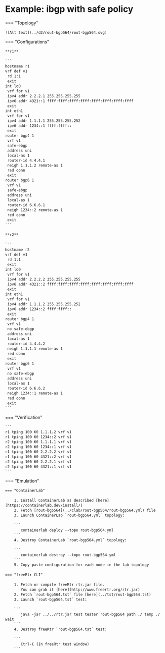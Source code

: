 # Example: ibgp with safe policy

=== "Topology"

    ![Alt text](../d2/rout-bgp564/rout-bgp564.svg)

=== "Configurations"

    **r1**

    ```
    hostname r1
    vrf def v1
     rd 1:1
     exit
    int lo0
     vrf for v1
     ipv4 addr 2.2.2.1 255.255.255.255
     ipv6 addr 4321::1 ffff:ffff:ffff:ffff:ffff:ffff:ffff:ffff
     exit
    int eth1
     vrf for v1
     ipv4 addr 1.1.1.1 255.255.255.252
     ipv6 addr 1234::1 ffff:ffff::
     exit
    router bgp4 1
     vrf v1
     safe-ebgp
     address uni
     local-as 1
     router-id 4.4.4.1
     neigh 1.1.1.2 remote-as 1
     red conn
     exit
    router bgp6 1
     vrf v1
     safe-ebgp
     address uni
     local-as 1
     router-id 6.6.6.1
     neigh 1234::2 remote-as 1
     red conn
     exit
    ```

    **r2**

    ```
    hostname r2
    vrf def v1
     rd 1:1
     exit
    int lo0
     vrf for v1
     ipv4 addr 2.2.2.2 255.255.255.255
     ipv6 addr 4321::2 ffff:ffff:ffff:ffff:ffff:ffff:ffff:ffff
     exit
    int eth1
     vrf for v1
     ipv4 addr 1.1.1.2 255.255.255.252
     ipv6 addr 1234::2 ffff:ffff::
     exit
    router bgp4 1
     vrf v1
     no safe-ebgp
     address uni
     local-as 1
     router-id 4.4.4.2
     neigh 1.1.1.1 remote-as 1
     red conn
     exit
    router bgp6 1
     vrf v1
     no safe-ebgp
     address uni
     local-as 1
     router-id 6.6.6.2
     neigh 1234::1 remote-as 1
     red conn
     exit
    ```

=== "Verification"

    ```
    r1 tping 100 60 1.1.1.2 vrf v1
    r1 tping 100 60 1234::2 vrf v1
    r2 tping 100 60 1.1.1.1 vrf v1
    r2 tping 100 60 1234::1 vrf v1
    r1 tping 100 60 2.2.2.2 vrf v1
    r1 tping 100 60 4321::2 vrf v1
    r2 tping 100 60 2.2.2.1 vrf v1
    r2 tping 100 60 4321::1 vrf v1
    ```

=== "Emulation"

    === "ContainerLab"

        1. Install ContainerLab as described [here](https://containerlab.dev/install/)  
        2. Fetch [rout-bgp564](../clab/rout-bgp564/rout-bgp564.yml) file  
        3. Launch ContainerLab `rout-bgp564.yml` topology:  

        ```
           containerlab deploy --topo rout-bgp564.yml  
        ```
        4. Destroy ContainerLab `rout-bgp564.yml` topology:  

        ```
           containerlab destroy --topo rout-bgp564.yml  
        ```
        5. Copy-paste configuration for each node in the lab topology

    === "freeRtr CLI"

        1. Fetch or compile freeRtr rtr.jar file.  
           You can grab it [here](http://www.freertr.org/rtr.jar)  
        2. Fetch `rout-bgp564.tst` file [here](../tst/rout-bgp564.tst)  
        3. Launch `rout-bgp564.tst` test:  

        ```
           java -jar ../../rtr.jar test tester rout-bgp564 path ./ temp ./ wait
        ```
        4. Destroy freeRtr `rout-bgp564.tst` test:  

        ```
           Ctrl-C (In freeRtr test window)
        ```

